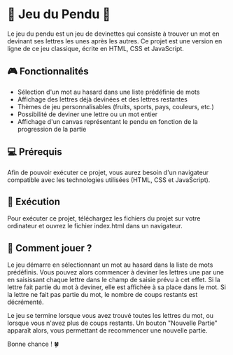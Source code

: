 # 🎢 Jeu du Pendu 🎢

Le jeu du pendu est un jeu de devinettes qui consiste à trouver un mot en devinant ses lettres les unes après les autres. Ce projet est une version en ligne de ce jeu classique, écrite en HTML, CSS et JavaScript.

## 🎮 Fonctionnalités

* Sélection d'un mot au hasard dans une liste prédéfinie de mots
* Affichage des lettres déjà devinées et des lettres restantes
* Thèmes de jeu personnalisables (fruits, sports, pays, couleurs, etc.)
* Possibilité de deviner une lettre ou un mot entier
* Affichage d'un canvas représentant le pendu en fonction de la progression de la partie

## 💻 Prérequis

Afin de pouvoir exécuter ce projet, vous aurez besoin d'un navigateur compatible avec les technologies utilisées (HTML, CSS et JavaScript).

## 🚀 Exécution

Pour exécuter ce projet, téléchargez les fichiers du projet sur votre ordinateur et ouvrez le fichier index.html dans un navigateur.

## 🎯 Comment jouer ?

Le jeu démarre en sélectionnant un mot au hasard dans la liste de mots prédéfinis. Vous pouvez alors commencer à deviner les lettres une par une en saisissant chaque lettre dans le champ de saisie prévu à cet effet. Si la lettre fait partie du mot à deviner, elle est affichée à sa place dans le mot. Si la lettre ne fait pas partie du mot, le nombre de coups restants est décrémenté.

Le jeu se termine lorsque vous avez trouvé toutes les lettres du mot, ou lorsque vous n'avez plus de coups restants. Un bouton "Nouvelle Partie" apparaît alors, vous permettant de recommencer une nouvelle partie.

Bonne chance ! 🍀
